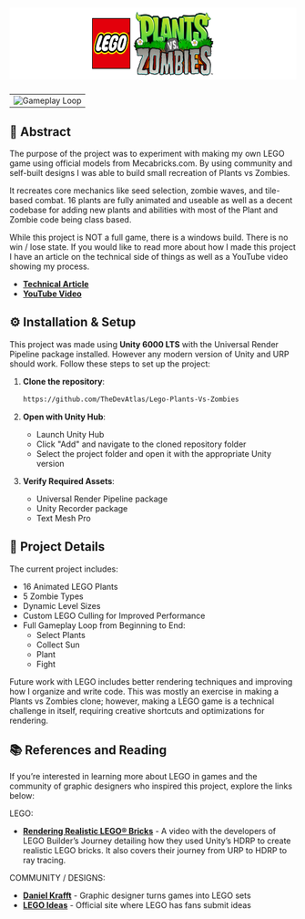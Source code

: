 <h1 align="center">
  <a>
    <picture>
      <source height="125" media="(prefers-color-scheme: dark)" srcset="readmetitle.png">
      <img height="125" alt="LEGO Plants vs Zombies" src="readmetitle.png">
    </picture>
  </a>
</h1>

<div align="center">
  <table>
    <tr>
      <td align="center"><img src="Gameplay.gif" alt="Gameplay Loop" width="750"/></td>
    </tr>
  </table>
</div>

## 🌊 Abstract

The purpose of the project was to experiment with making my own LEGO game using official models from Mecabricks.com. By using community and self-built designs I was able to build small recreation of Plants vs Zombies.

It recreates core mechanics like seed selection, zombie waves, and tile-based combat. 16 plants are fully animated and useable as well as a decent codebase for adding new plants and abilities with most of the Plant and Zombie code being class based.

While this project is NOT a full game, there is a windows build. There is no win / lose state. If you would like to read more about how I made this project I have an article on the technical side of things as well as a YouTube video showing my process.

- **[Technical Article](https://thedevatlas.com/projects/lego-pvz/)**
- **[YouTube Video](https://youtu.be/F9z24XEOPYU?si=AqNc495CYTU1McKZ)**

## ⚙️ Installation & Setup

This project was made using **Unity 6000 LTS** with the Universal Render Pipeline package installed. However any modern version of Unity and URP should work. Follow these steps to set up the project:

1. **Clone the repository**:
   ```bash
   https://github.com/TheDevAtlas/Lego-Plants-Vs-Zombies
   ```

2. **Open with Unity Hub**:
   - Launch Unity Hub
   - Click "Add" and navigate to the cloned repository folder
   - Select the project folder and open it with the appropriate Unity version

3. **Verify Required Assets**:
   - Universal Render Pipeline package
   - Unity Recorder package
   - Text Mesh Pro

## 🌱 Project Details

The current project includes:

- 16 Animated LEGO Plants
- 5 Zombie Types
- Dynamic Level Sizes
- Custom LEGO Culling for Improved Performance
- Full Gameplay Loop from Beginning to End:
  - Select Plants
  - Collect Sun
  - Plant
  - Fight

Future work with LEGO includes better rendering techniques and improving how I organize and write code. This was mostly an exercise in making a Plants vs Zombies clone; however, making a LEGO game is a technical challenge in itself, requiring creative shortcuts and optimizations for rendering.

## 📚 References and Reading

If you’re interested in learning more about LEGO in games and the community of graphic designers who inspired this project, explore the links below:

LEGO:
- **[Rendering Realistic LEGO® Bricks](https://youtu.be/Xh_b9WDfZ-s?si=zSSJV9pk1TiACu9A)** - A video with the developers of LEGO Builder’s Journey detailing how they used Unity’s HDRP to create realistic LEGO bricks. It also covers their journey from URP to HDRP to ray tracing.

COMMUNITY / DESIGNS:
- **[Daniel Krafft](https://youtu.be/Df0cZH2hWd8?si=wRHx7jmMKDiUTD84)** - Graphic designer turns games into LEGO sets
- **[LEGO Ideas](https://ideas.lego.com/)** - Official site where LEGO has fans submit ideas